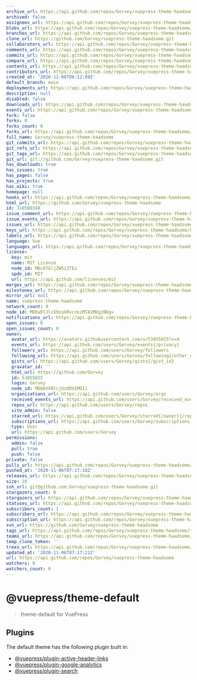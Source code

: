 ```yaml
---
archive_url: https://api.github.com/repos/Gorvey/vuepress-theme-haadsome/{archive_format}{/ref}
archived: false
assignees_url: https://api.github.com/repos/Gorvey/vuepress-theme-haadsome/assignees{/user}
blobs_url: https://api.github.com/repos/Gorvey/vuepress-theme-haadsome/git/blobs{/sha}
branches_url: https://api.github.com/repos/Gorvey/vuepress-theme-haadsome/branches{/branch}
clone_url: https://github.com/Gorvey/vuepress-theme-haadsome.git
collaborators_url: https://api.github.com/repos/Gorvey/vuepress-theme-haadsome/collaborators{/collaborator}
comments_url: https://api.github.com/repos/Gorvey/vuepress-theme-haadsome/comments{/number}
commits_url: https://api.github.com/repos/Gorvey/vuepress-theme-haadsome/commits{/sha}
compare_url: https://api.github.com/repos/Gorvey/vuepress-theme-haadsome/compare/{base}...{head}
contents_url: https://api.github.com/repos/Gorvey/vuepress-theme-haadsome/contents/{+path}
contributors_url: https://api.github.com/repos/Gorvey/vuepress-theme-haadsome/contributors
created_at: '2020-11-06T06:12:09Z'
default_branch: main
deployments_url: https://api.github.com/repos/Gorvey/vuepress-theme-haadsome/deployments
description: null
disabled: false
downloads_url: https://api.github.com/repos/Gorvey/vuepress-theme-haadsome/downloads
events_url: https://api.github.com/repos/Gorvey/vuepress-theme-haadsome/events
fork: false
forks: 0
forks_count: 0
forks_url: https://api.github.com/repos/Gorvey/vuepress-theme-haadsome/forks
full_name: Gorvey/vuepress-theme-haadsome
git_commits_url: https://api.github.com/repos/Gorvey/vuepress-theme-haadsome/git/commits{/sha}
git_refs_url: https://api.github.com/repos/Gorvey/vuepress-theme-haadsome/git/refs{/sha}
git_tags_url: https://api.github.com/repos/Gorvey/vuepress-theme-haadsome/git/tags{/sha}
git_url: git://github.com/Gorvey/vuepress-theme-haadsome.git
has_downloads: true
has_issues: true
has_pages: false
has_projects: true
has_wiki: true
homepage: null
hooks_url: https://api.github.com/repos/Gorvey/vuepress-theme-haadsome/hooks
html_url: https://github.com/Gorvey/vuepress-theme-haadsome
id: 310508348
issue_comment_url: https://api.github.com/repos/Gorvey/vuepress-theme-haadsome/issues/comments{/number}
issue_events_url: https://api.github.com/repos/Gorvey/vuepress-theme-haadsome/issues/events{/number}
issues_url: https://api.github.com/repos/Gorvey/vuepress-theme-haadsome/issues{/number}
keys_url: https://api.github.com/repos/Gorvey/vuepress-theme-haadsome/keys{/key_id}
labels_url: https://api.github.com/repos/Gorvey/vuepress-theme-haadsome/labels{/name}
language: Vue
languages_url: https://api.github.com/repos/Gorvey/vuepress-theme-haadsome/languages
license:
  key: mit
  name: MIT License
  node_id: MDc6TGljZW5zZTEz
  spdx_id: MIT
  url: https://api.github.com/licenses/mit
merges_url: https://api.github.com/repos/Gorvey/vuepress-theme-haadsome/merges
milestones_url: https://api.github.com/repos/Gorvey/vuepress-theme-haadsome/milestones{/number}
mirror_url: null
name: vuepress-theme-haadsome
network_count: 0
node_id: MDEwOlJlcG9zaXRvcnkzMTA1MDgzNDg=
notifications_url: https://api.github.com/repos/Gorvey/vuepress-theme-haadsome/notifications{?since,all,participating}
open_issues: 0
open_issues_count: 0
owner:
  avatar_url: https://avatars.githubusercontent.com/u/53855025?v=4
  events_url: https://api.github.com/users/Gorvey/events{/privacy}
  followers_url: https://api.github.com/users/Gorvey/followers
  following_url: https://api.github.com/users/Gorvey/following{/other_user}
  gists_url: https://api.github.com/users/Gorvey/gists{/gist_id}
  gravatar_id: ''
  html_url: https://github.com/Gorvey
  id: 53855025
  login: Gorvey
  node_id: MDQ6VXNlcjUzODU1MDI1
  organizations_url: https://api.github.com/users/Gorvey/orgs
  received_events_url: https://api.github.com/users/Gorvey/received_events
  repos_url: https://api.github.com/users/Gorvey/repos
  site_admin: false
  starred_url: https://api.github.com/users/Gorvey/starred{/owner}{/repo}
  subscriptions_url: https://api.github.com/users/Gorvey/subscriptions
  type: User
  url: https://api.github.com/users/Gorvey
permissions:
  admin: false
  pull: true
  push: false
private: false
pulls_url: https://api.github.com/repos/Gorvey/vuepress-theme-haadsome/pulls{/number}
pushed_at: '2020-11-06T07:17:18Z'
releases_url: https://api.github.com/repos/Gorvey/vuepress-theme-haadsome/releases{/id}
size: 28
ssh_url: git@github.com:Gorvey/vuepress-theme-haadsome.git
stargazers_count: 0
stargazers_url: https://api.github.com/repos/Gorvey/vuepress-theme-haadsome/stargazers
statuses_url: https://api.github.com/repos/Gorvey/vuepress-theme-haadsome/statuses/{sha}
subscribers_count: 1
subscribers_url: https://api.github.com/repos/Gorvey/vuepress-theme-haadsome/subscribers
subscription_url: https://api.github.com/repos/Gorvey/vuepress-theme-haadsome/subscription
svn_url: https://github.com/Gorvey/vuepress-theme-haadsome
tags_url: https://api.github.com/repos/Gorvey/vuepress-theme-haadsome/tags
teams_url: https://api.github.com/repos/Gorvey/vuepress-theme-haadsome/teams
temp_clone_token: ''
trees_url: https://api.github.com/repos/Gorvey/vuepress-theme-haadsome/git/trees{/sha}
updated_at: '2020-11-06T07:17:21Z'
url: https://api.github.com/repos/Gorvey/vuepress-theme-haadsome
watchers: 0
watchers_count: 0
---
```


# @vuepress/theme-default

> theme-default for VuePress

## Plugins

The default theme has the following plugin built in:

- [@vuepress/plugin-active-header-links](https://github.com/vuejs/vuepress/tree/master/packages/@vuepress/plugin-active-header-links)
- [@vuepress/plugin-google-analytics](https://github.com/vuejs/vuepress/tree/master/packages/%40vuepress/plugin-google-analytics)
- [@vuepress/plugin-search](https://github.com/vuejs/vuepress/tree/master/packages/%40vuepress/plugin-search)
